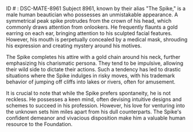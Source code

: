 ID # : DSC-MATE-8961
Subject 8961, known by their alias "The Spike," is a male human beautician who possesses an unmistakable appearance. A symmetrical peak spike protrudes from the crown of his head, which commonly draws attention from onlookers. He frequently flaunts a gold earring on each ear, bringing attention to his sculpted facial features. However, his mouth is perpetually concealed by a medical mask, shrouding his expression and creating mystery around his motives.

The Spike completes his attire with a gold chain around his neck, further emphasizing his charismatic persona. They tend to be impulsive, allowing their wild side to dictate their actions. Such a tendency has led to drastic situations where the Spike indulges in risky moves, with his trademark behavior of jumping off cliffs into lakes or rivers, often for amusement. 

It is crucial to note that while the Spike prefers spontaneity, he is not reckless. He possesses a keen mind, often devising intuitive designs and schemes to succeed in his profession. However, his love for venturing into the unknown sets him miles apart from his dull counterparts. The Spike's confident demeanor and vivacious disposition make him a valuable human resource to the Foundation.